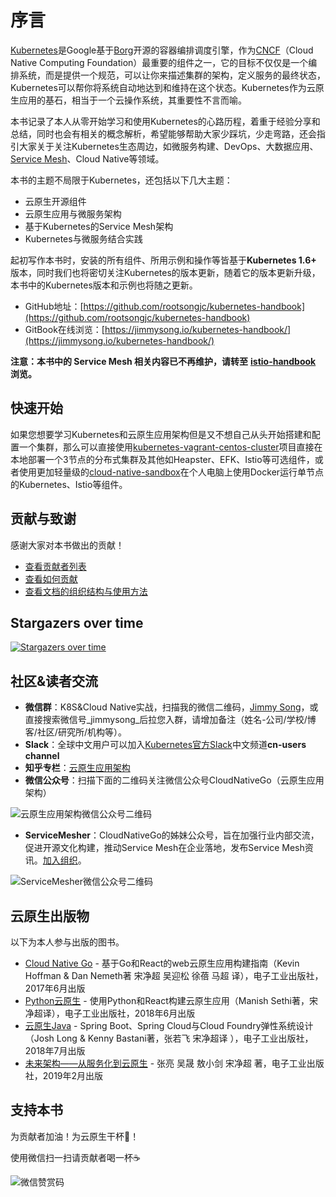 # 序言

[Kubernetes](http://kubernetes.io)是Google基于[Borg](https://research.google.com/pubs/pub43438.html)开源的容器编排调度引擎，作为[CNCF](http://cncf.io)（Cloud Native Computing Foundation）最重要的组件之一，它的目标不仅仅是一个编排系统，而是提供一个规范，可以让你来描述集群的架构，定义服务的最终状态，Kubernetes可以帮你将系统自动地达到和维持在这个状态。Kubernetes作为云原生应用的基石，相当于一个云操作系统，其重要性不言而喻。

本书记录了本人从零开始学习和使用Kubernetes的心路历程，着重于经验分享和总结，同时也会有相关的概念解析，希望能够帮助大家少踩坑，少走弯路，还会指引大家关于关注Kubernetes生态周边，如微服务构建、DevOps、大数据应用、[Service Mesh](https://jimmysong.io/posts/what-is-a-service-mesh/)、Cloud Native等领域。

本书的主题不局限于Kubernetes，还包括以下几大主题：

* 云原生开源组件
* 云原生应用与微服务架构
* 基于Kubernetes的Service Mesh架构
* Kubernetes与微服务结合实践

起初写作本书时，安装的所有组件、所用示例和操作等皆基于**Kubernetes 1.6+** 版本，同时我们也将密切关注Kubernetes的版本更新，随着它的版本更新升级，本书中的Kubernetes版本和示例也将随之更新。

* GitHub地址：[https://github.com/rootsongjc/kubernetes-handbook](https://github.com/rootsongjc/kubernetes-handbook)
* GitBook在线浏览：[https://jimmysong.io/kubernetes-handbook/](https://jimmysong.io/kubernetes-handbook/)

**注意：本书中的 Service Mesh 相关内容已不再维护，请转至** [**istio-handbook**](https://jimmysong.io/istio-handbook) **浏览。**

## 快速开始

如果您想要学习Kubernetes和云原生应用架构但是又不想自己从头开始搭建和配置一个集群，那么可以直接使用[kubernetes-vagrant-centos-cluster](https://github.com/rootsongjc/kubernetes-vagrant-centos-cluster)项目直接在本地部署一个3节点的分布式集群及其他如Heapster、EFK、Istio等可选组件，或者使用更加轻量级的[cloud-native-sandbox](https://github.com/rootsongjc/cloud-native-sandbox)在个人电脑上使用Docker运行单节点的Kubernetes、Istio等组件。

## 贡献与致谢

感谢大家对本书做出的贡献！

* [查看贡献者列表](https://github.com/rootsongjc/kubernetes-handbook/graphs/contributors)
* [查看如何贡献](https://github.com/rootsongjc/kubernetes-handbook/blob/master/CONTRIBUTING.md)
* [查看文档的组织结构与使用方法](https://github.com/rootsongjc/kubernetes-handbook/blob/master/CODE_OF_CONDUCT.md)

## Stargazers over time

[![Stargazers over time](https://starcharts.herokuapp.com/rootsongjc/kubernetes-handbook.svg)](https://starcharts.herokuapp.com/rootsongjc/kubernetes-handbook)

## 社区&读者交流

* **微信群**：K8S&Cloud Native实战，扫描我的微信二维码，[Jimmy Song](http://jimmysong.io/about)，或直接搜索微信号_jimmysong_后拉您入群，请增加备注（姓名-公司/学校/博客/社区/研究所/机构等）。
* **Slack**：全球中文用户可以加入[Kubernetes官方Slack](http://slack.k8s.io)中文频道**cn-users channel**
* **知乎专栏**：[云原生应用架构](https://zhuanlan.zhihu.com/cloud-native)
* **微信公众号**：扫描下面的二维码关注微信公众号CloudNativeGo（云原生应用架构）

![&#x4E91;&#x539F;&#x751F;&#x5E94;&#x7528;&#x67B6;&#x6784;&#x5FAE;&#x4FE1;&#x516C;&#x4F17;&#x53F7;&#x4E8C;&#x7EF4;&#x7801;](https://github.com/rootsongjc/kubernetes-handbook/blob/master/images/cloud-native-go-wechat-qr-code.jpg?raw=true)

* **ServiceMesher**：CloudNativeGo的姊妹公众号，旨在加强行业内部交流，促进开源文化构建，推动Service Mesh在企业落地，发布Service Mesh资讯。[加入组织](http://www.servicemesher.com/contact/)。

![ServiceMesher&#x5FAE;&#x4FE1;&#x516C;&#x4F17;&#x53F7;&#x4E8C;&#x7EF4;&#x7801;](https://ws1.sinaimg.cn/large/00704eQkgy1fshv989hhqj309k09k0t6.jpg)

## 云原生出版物

以下为本人参与出版的图书。

* [Cloud Native Go](https://jimmysong.io/posts/cloud-native-go/) - 基于Go和React的web云原生应用构建指南（Kevin Hoffman & Dan Nemeth著 宋净超 吴迎松 徐蓓 马超 译），电子工业出版社，2017年6月出版
* [Python云原生](https://jimmysong.io/posts/cloud-native-python/) - 使用Python和React构建云原生应用（Manish Sethi著，宋净超译），电子工业出版社，2018年6月出版
* [云原生Java](https://jimmysong.io/posts/cloud-native-java/) - Spring Boot、Spring Cloud与Cloud Foundry弹性系统设计（Josh Long & Kenny Bastani著，张若飞 宋净超译 ），电子工业出版社，2018年7月出版
* [未来架构——从服务化到云原生](https://jimmysong.io/posts/future-architecture-from-soa-to-cloud-native/) - 张亮 吴晟 敖小剑 宋净超 著，电子工业出版社，2019年2月出版

## 支持本书

为贡献者加油！为云原生干杯🍻！

使用微信扫一扫请贡献者喝一杯☕️

![&#x5FAE;&#x4FE1;&#x8D5E;&#x8D4F;&#x7801;](https://github.com/rootsongjc/kubernetes-handbook/blob/master/images/wechat-appreciate-qrcode.jpg?raw=true)

